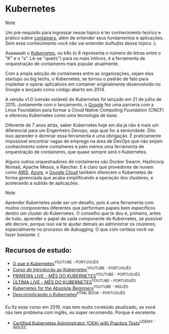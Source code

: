# Kubernetes

> [!NOTE]
> Um pré-requisito para ingressar nesse tópico é ter conhecimento teórico e prático sobre [containers](./container.md), além de entender seus fundamentos e aplicações. Sem esse conhecimento você não vai entender *bulhufas* desse tópico :).

Aaaaaaah o [Kubernetes](https://kubernetes.io/pt-br/), ou k8s (o 8 representa o número de letras entre o "K" e o "s". Lê-se "queits") para os mais intímos, é a ferramenta de orquestração de containeres mais popular atualmente.

Com a ampla adoção de containeres entre as organizações, sejam elas startups ou big techs, o Kubernetes, se tornou o padrão de fato para implantar e operar aplicativos em container originalmente desenvolvido no Google e lançado como código aberto em 2014. 

A versão v1.0 (versão estável) do Kubernetes foi lançado em 21 de julho de 2015. Juntamente com o lançamento, o [Google](https://cloud.google.com/learn/what-is-kubernetes?hl=pt-br) fez uma parceria com a Linux Foundation para formar a Cloud Native Computing Foundation (CNCF) e ofereceu Kubernetes como uma tecnologia de base.

Diferente de 7 anos atrás, saber Kubernetes hoje em dia já não é mais um diferencial para um Engenheiro Devops, seja qual for a senioridade. Dito isso aprender e dominar essa ferramenta é uma obrigação. É praticamente impossível encontrar vagas de emprego na área de DevOps que não exijam conhecimento sobre containeres e pelo menos uma ferramenta de orquestração de containeres, que quase sempre será o Kubernetes.

Alguns outros orquestradores de containeres são Docker Swarm, Hashicorp Nomad, Apache Mesos, e Rancher. E é claro que provedores de nuvem como [AWS](https://aws.amazon.com/pt/eks/), [Azure](https://azure.microsoft.com/pt-br/products/kubernetes-service), e [Google Cloud](https://cloud.google.com/kubernetes-engine?hl=pt-BR) também oferecem o Kubernetes de forma gerenciada que acaba simplificando a operação dos clusteres, e acelerando a subida de aplicações.

> [!NOTE]
> Aprender Kubernetes pode ser um desafio, pois é uma ferramenta com muitos componentes diferentes que performam papeis bem específicos dentro um cluster do Kubernetes. O conselho que te dou é, primeiro, antes de tudo, aprender o papel de cada componente do Kubernetes, se possível até decore, porque isso vai te ajudar demais ao administrar os clusteres, especialmente no processo de dubugging. O que com certeza você vai fazer bastante :).


## **Recursos de estudo:**
- [O que é Kubernetes](https://www.youtube.com/watch?v=1qmaMaOygjU&ab_channel=FullCycle)<sup>YOUTUBE - PORTUGUÊS</sup>
- [Curso de Introdução ao Kubernetes](https://www.youtube.com/watch?v=RuNTvYejG90&list=PLXzx948cNtr8XI5JBemHT9OWuYSPNUtXs&index=1&ab_channel=InsightLab)<sup>YOUTUBE - PORTUGUÊS</sup>
- [PRIMEIRA LIVE - MÊS DO KUBERNETES](https://www.youtube.com/watch?v=-i0rgPdpc2A&t=6101s&ab_channel=LINUXtips)<sup>YOUTUBE - PORTUGUÊS</sup>
- [ÚLTIMA LIVE - MÊS DO KUBERNETES](https://www.youtube.com/watch?v=BJmKaf7w_eQ&t=1219s&ab_channel=LINUXtips)<sup>YOUTUBE - PORTUGUÊS</sup>
- [Kubernetes for the Absolute Beginners](https://www.youtube.com/watch?v=QJ4fODH6DXI&list=PL2We04F3Y_43dAehLMT5GxJhtk3mJtkl5&ab_channel=KodeKloud)<sup>YOUTUBE - INGLÊS</sup>
- [Descomplicando o Kubernetes](https://livro.descomplicandokubernetes.com.br/pt/)<sup>HTML BOOK - PORTUGUÊS</sup>

###
Eu fiz esse curso em 2019, mas tem muito conteúdo atualizado, se você não tem problema com inglês, eu super recomendo. Porque é excelente.
- [Certified Kubernetes Administrator (CKA) with Practice Tests](https://www.udemy.com/course/certified-kubernetes-administrator-with-practice-tests/)<sup>UDEMY - INGLÊS</sup> 
